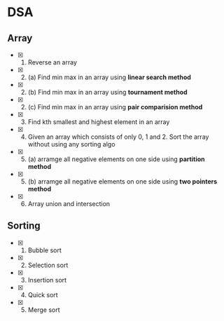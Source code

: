 # DSA
## Array
 - [X] 1. Reverse an array
 - [X] 2. (a) Find min max in an array using **linear search method**
 - [X] 2. (b) Find min max in an array using **tournament method**
 - [X] 2. (c) Find min max in an array using **pair comparision method**
 - [X] 3. Find kth smallest and highest element in an array
 - [X] 4. Given an array which consists of only 0, 1 and 2. Sort the array without using any sorting algo
 - [X] 5. (a) arramge all negative elements on one side using **partition method**
 - [X] 5. (b) arramge all negative elements on one side using **two pointers method**
 - [X] 6. Array union and intersection

## Sorting
 - [X] 1. Bubble sort
 - [X] 2. Selection sort
 - [X] 3. Insertion sort
 - [X] 4. Quick sort
 - [X] 5. Merge sort